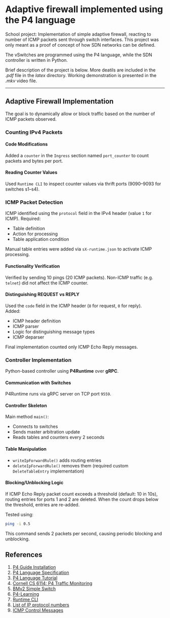 # Adaptive firewall implemented using the P4 language

School project: Implementation of simple adaptive firewall, reacting to number of ICMP packets sent through switch interfaces. This project was only meant as a proof of concept of how SDN networks can be defined.

The vSwitches are programmed using the P4 language, while the SDN controller is written in Python.

Brief description of the project is below. More deatils are included in the *.pdf* file in the *latex* directory. Working demonstration is presented in the *.mkv* video file.

---

## Adaptive Firewall Implementation

The goal is to dynamically allow or block traffic based on the number of ICMP packets observed.

### Counting IPv4 Packets

#### Code Modifications

Added a `counter` in the `Ingress` section named `port_counter` to count packets and bytes per port.

#### Reading Counter Values

Used `Runtime CLI` to inspect counter values via thrift ports (9090–9093 for switches s1–s4).

### ICMP Packet Detection

ICMP identified using the `protocol` field in the IPv4 header (value `1` for ICMP). Required:
- Table definition
- Action for processing
- Table application condition

Manual table entries were added via `sX-runtime.json` to activate ICMP processing.

#### Functionality Verification

Verified by sending 10 pings (20 ICMP packets). Non-ICMP traffic (e.g. `telnet`) did not affect the ICMP counter.

#### Distinguishing REQUEST vs REPLY

Used the `code` field in the ICMP header (`8` for request, `0` for reply).  
Added:
- ICMP header definition
- ICMP parser
- Logic for distinguishing message types
- ICMP deparser

Final implementation counted only ICMP Echo Reply messages.

### Controller Implementation

Python-based controller using **P4Runtime** over **gRPC**.

#### Communication with Switches

P4Runtime runs via gRPC server on TCP port `9559`.

#### Controller Skeleton

Main method `main()`:
- Connects to switches
- Sends master arbitration update
- Reads tables and counters every 2 seconds

#### Table Manipulation

- `writeIpForwardRule()` adds routing entries
- `deleteIpForwardRule()` removes them (required custom `DeleteTableEntry` implementation)

#### Blocking/Unblocking Logic

If ICMP Echo Reply packet count exceeds a threshold (default: 10 in 10s), routing entries for ports 1 and 2 are deleted. When the count drops below the threshold, entries are re-added.

Tested using:

```bash
ping -i 0.5
```

This command sends 2 packets per second, causing periodic blocking and unblocking.

## References

1. [P4 Guide Installation](https://github.com/jafingerhut/p4-guide/blob/master/bin/README-install-troubleshooting.md)  
2. [P4 Language Specification](https://p4.org/p4-spec/docs/P4-16-v1.2.2.html)  
3. [P4 Language Tutorial](https://opennetworking.org/wp-content/uploads/2020/12/P4_tutorial_01_basics.gslide.pdf)  
4. [Cornell CS 6114: P4 Traffic Monitoring](https://cornell-pl.github.io/cs6114/lecture07.html)  
5. [BMv2 Simple Switch](https://github.com/p4lang/behavioral-model/blob/main/docs/simple_switch.md)  
6. [P4-Learning](https://github.com/nsg-ethz/p4-learning)  
7. [Runtime CLI](https://github.com/p4lang/behavioral-model/blob/main/docs/runtime_CLI.md)  
8. [List of IP protocol numbers](https://en.wikipedia.org/wiki/List_of_IP_protocol_numbers)  
9. [ICMP Control Messages](https://en.wikipedia.org/wiki/Internet_Control_Message_Protocol%5C#Control_messages)
